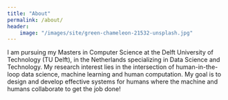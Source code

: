 ```yaml
---
title: "About"
permalink: /about/
header:
    image: "/images/site/green-chameleon-21532-unsplash.jpg"
---
```


I am pursuing my Masters in Computer Science at the Delft University of Technology (TU Delft), in the Netherlands specializing in Data Science and Technology. My research interest lies in the intersection of human-in-the-loop data science, machine learning and human computation. My goal is to design and develop effective systems for humans where the machine and humans collaborate to get the job done!
